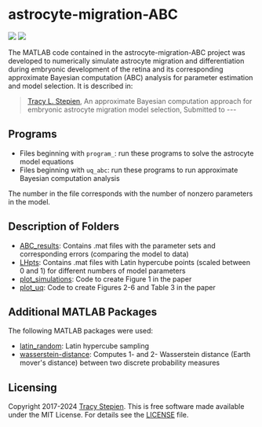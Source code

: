 # astrocyte-migration-ABC

<a href="https://github.com/tstepien/astrocyte-migration-ABC/"><img src="https://img.shields.io/badge/github-tstepien%2Fastrocyte--migration--ABC-blue" /></a> <a href="LICENSE"><img src="https://img.shields.io/badge/license-MIT-blue.svg" /></a>

The MATLAB code contained in the astrocyte-migration-ABC project was developed to numerically simulate astrocyte migration and differentiation during embryonic development of the retina and its corresponding approximate Bayesian computation (ABC) analysis for parameter estimation and model selection. It is described in:
>[Tracy L. Stepien](https://github.com/tstepien/), An approximate Bayesian computation approach for embryonic astrocyte migration model selection, Submitted to ---

## Programs
+ Files beginning with ``program_``: run these programs to solve the astrocyte model equations
+ Files beginning with ``uq_abc``: run these programs to run approximate Bayesian computation analysis

The number in the file corresponds with the number of nonzero parameters in the model.

## Description of Folders
+ [ABC_results](ABC_results): Contains .mat files with the parameter sets and corresponding errors (comparing the model to data)
+ [LHpts](LHpts): Contains .mat files with Latin hypercube points (scaled between 0 and 1) for different numbers of model parameters
+ [plot_simulations](plot_simulations): Code to create Figure 1 in the paper
+ [plot_uq](plot_uq): Code to create Figures 2-6 and Table 3 in the paper

## Additional MATLAB Packages
The following MATLAB packages were used:
+ [latin_random](https://people.sc.fsu.edu/~jburkardt/m_src/latin_random/latin_random.html): Latin hypercube sampling
+ [wasserstein-distance](https://github.com/nklb/wasserstein-distance): Computes 1- and 2- Wasserstein distance (Earth mover's distance) between two discrete probability measures 

## Licensing
Copyright 2017-2024 [Tracy Stepien](https://github.com/tstepien/). This is free software made available under the MIT License. For details see the [LICENSE](LICENSE) file.
